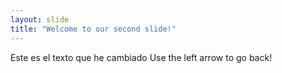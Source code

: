 ```yaml
---
layout: slide
title: "Welcome to our second slide!"
---
```

Este es el texto que he cambiado
Use the left arrow to go back!
